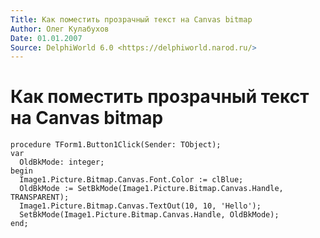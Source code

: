 ```yaml
---
Title: Как поместить прозрачный текст на Canvas bitmap
Author: Олег Кулабухов
Date: 01.01.2007
Source: DelphiWorld 6.0 <https://delphiworld.narod.ru/>
---
```



Как поместить прозрачный текст на Canvas bitmap
===============================================

    procedure TForm1.Button1Click(Sender: TObject);
    var
      OldBkMode: integer;
    begin
      Image1.Picture.Bitmap.Canvas.Font.Color := clBlue;
      OldBkMode := SetBkMode(Image1.Picture.Bitmap.Canvas.Handle, TRANSPARENT);
      Image1.Picture.Bitmap.Canvas.TextOut(10, 10, 'Hello');
      SetBkMode(Image1.Picture.Bitmap.Canvas.Handle, OldBkMode);
    end;


